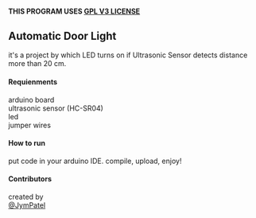 #### THIS PROGRAM USES [GPL V3 LICENSE](../../LICENSE)

## Automatic Door Light
it's a project by which LED turns on if Ultrasonic Sensor detects distance more than 20 cm.  

#### Requienments
arduino board  
ultrasonic sensor (HC-SR04)  
led  
jumper wires  

#### How to run
put code in your arduino IDE.
compile, upload, enjoy!

#### Contributors
created by  
[@JymPatel](https://github.com/JymPatel)  
